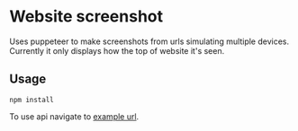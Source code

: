 # Website screenshot

Uses puppeteer to make screenshots from urls simulating multiple devices. Currently it only displays how the top of website it's seen.

## Usage

`npm install`

To use api navigate to [example url](http://localhost:3000/api/screenshot?url=https%3A%2F%2Fdowjones.com&device=iPhone%206%20landscape).